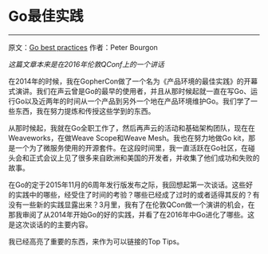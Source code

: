 # Go最佳实践
-----------

原文：[Go best practices](https://peter.bourgon.org/go-best-practices-2016/) 作者：Peter Bourgon

_这篇文章本来是在2016年伦敦QConf上的一个讲话_

在2014年的时候，我在GopherCon做了一个名为《产品环境的最佳实践》的开幕式演讲。我们在声云曾是Go的最早的使用者，并且从那时候起就一直在写Go、运行Go以及近两年的时间从一个产品到另外一个地在产品环境维护Go。我们学了一些东西，我在努力提炼和传授这些学到的东西。

从那时候起，我就在Go全职工作了，然后再声云的活动和基础架构团队，现在在Weaveworks，在做Weave Scope和Weave Mesh。我也在努力地做Go kit，那是一个为了微服务使用的开源套件。在这段时间里，我一直活跃在Go社区，在碰头会和正式会议上见了很多来自欧洲和美国的开发者，并收集了他们成功和失败的故事。

在Go的定于2015年11月的6周年发行版发布之际，我回想起第一次谈话。这些好的实践中的哪些，经受住了时间的考验？哪些已经成了过时的或者适得其反的？有没有一些新的实践显露出来？3月里，我有了在伦敦QCon做一个演讲的机会，在那我审阅了从2014年开始Go的好的实践，并看了在2016年中Go进化了哪些。这是这次谈话的的主要内容。

我已经高亮了重要的东西，来作为可以链接的Top Tips。


